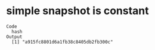 # simple snapshot is constant

    Code
      hash
    Output
      [1] "a915fc8801d6a1fb38c8405db2fb300c"

